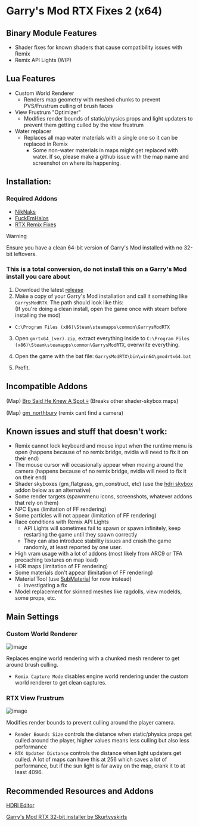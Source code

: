 
# Garry's Mod RTX Fixes 2 (x64)
## Binary Module Features
- Shader fixes for known shaders that cause compatibility issues with Remix
- Remix API Lights (WIP)
## Lua Features
- Custom World Renderer
  * Renders map geometry with meshed chunks to prevent PVS/Frustrum culling of brush faces
- View Frustrum "Optimizer"
  * Modifies render bounds of static/physics props and light updaters to prevent them getting culled by the view frustrum
- Water replacer
  * Replaces all map water materials with a single one so it can be replaced in Remix
    * Some non-water materials in maps might get replaced with water. If so, please make a github issue with the map name and screenshot on where its happening.

## Installation:
### Required Addons
- [NikNaks](https://steamcommunity.com/sharedfiles/filedetails/?id=2861839844)
- [FuckEmHalos](https://steamcommunity.com/sharedfiles/filedetails/?id=2961222721)
- [RTX Remix Fixes](https://steamcommunity.com/sharedfiles/filedetails/?id=3038853470)
> [!WARNING]  
> Ensure you have a clean 64-bit version of Garry's Mod installed with no 32-bit leftovers. 
> ### This is a total conversion, do not install this on a Garry's Mod install you care about
1. Download the latest [release](https://github.com/Xenthio/gmod-rtx-fixes-2/releases/latest)
2. Make a copy of your Garry's Mod installation and call it something like `GarrysModRTX`. The path should look like this:    
(If you're doing a clean install, open the game once with steam before installing the mod)
  - `C:\Program Files (x86)\Steam\steamapps\common\GarrysModRTX`

3. Open `gmrtx64_(ver).zip`, extract everything inside to
`C:\Program Files (x86)\Steam\steamapps\common\GarrysModRTX`, overwrite everything.
4. Open the game with the bat file:
`GarrysModRTX\bin\win64\gmodrtx64.bat`

5. Profit.

## Incompatible Addons
(Map) [Bro Said He Knew A Spot 💀](https://steamcommunity.com/sharedfiles/filedetails/?id=3252367349) (Breaks other shader-skybox maps)

(Map) [gm_northbury](https://steamcommunity.com/sharedfiles/filedetails/?id=3251774364) (remix cant find a camera)

## Known issues and stuff that doesn't work:
- Remix cannot lock keyboard and mouse input when the runtime menu is open (happens because of no remix bridge, nvidia will need to fix it on their end)
- The mouse cursor will occasionally appear when moving around the camera (happens because of no remix bridge, nvidia will need to fix it on their end)
- Shader skyboxes (gm_flatgrass, gm_construct, etc) (use the [hdri skybox](https://github.com/sambow23/hdri_cube/blob/main/README.md) addon below as an alternative)
- Some render targets (spawnmenu icons, screenshots, whatever addons that rely on them)
- NPC Eyes (limitation of FF rendering)
- Some particles will not appear (limitation of FF rendering)
- Race conditions with Remix API Lights
  - API Lights will sometimes fail to spawn or spawn infinitely, keep restarting the game until they spawn correctly
  - They can also introduce stability issues and crash the game randomly, at least reported by one user.
- High vram usage with a lot of addons (most likely from ARC9 or TFA precaching textures on map load)
- HDR maps (limitation of FF rendering)
- Some materials don't appear (limitation of FF rendering)
- Material Tool (use [SubMaterial](https://steamcommunity.com/sharedfiles/filedetails/?id=2836948539&searchtext=submaterial) for now instead)
  - investigating a fix
- Model replacement for skinned meshes like ragdolls, view modelds, some props, etc.

## Main Settings
### Custom World Renderer
![image](https://github.com/user-attachments/assets/b21681a6-31ba-4a1f-aab4-e78a6bb6241d)

Replaces engine world rendering with a chunked mesh renderer to get around brush culling.
- `Remix Capture Mode` disables engine world rendering under the custom world renderer to get clean captures.

### RTX View Frustrum
![image](https://github.com/user-attachments/assets/08fd9b77-29a6-48c0-8683-d2fe0dd0fcc7)

Modifies render bounds to prevent culling around the player camera. 
- `Render Bounds Size` controls the distance when static/physics props get culled around the player, higher values means less culling but also less performance
- `RTX Updater Distance` controls the distance when light updaters get culled. A lot of maps can have this at 256 which saves a lot of performance, but if the sun light is far away on the map, crank it to at least 4096.

## Recommended Resources and Addons
[HDRI Editor](https://github.com/sambow23/hdri_cube/blob/main/README.md)

[Garry's Mod RTX 32-bit installer by Skurtyyskirts](https://github.com/skurtyyskirts/GmodRTX)
